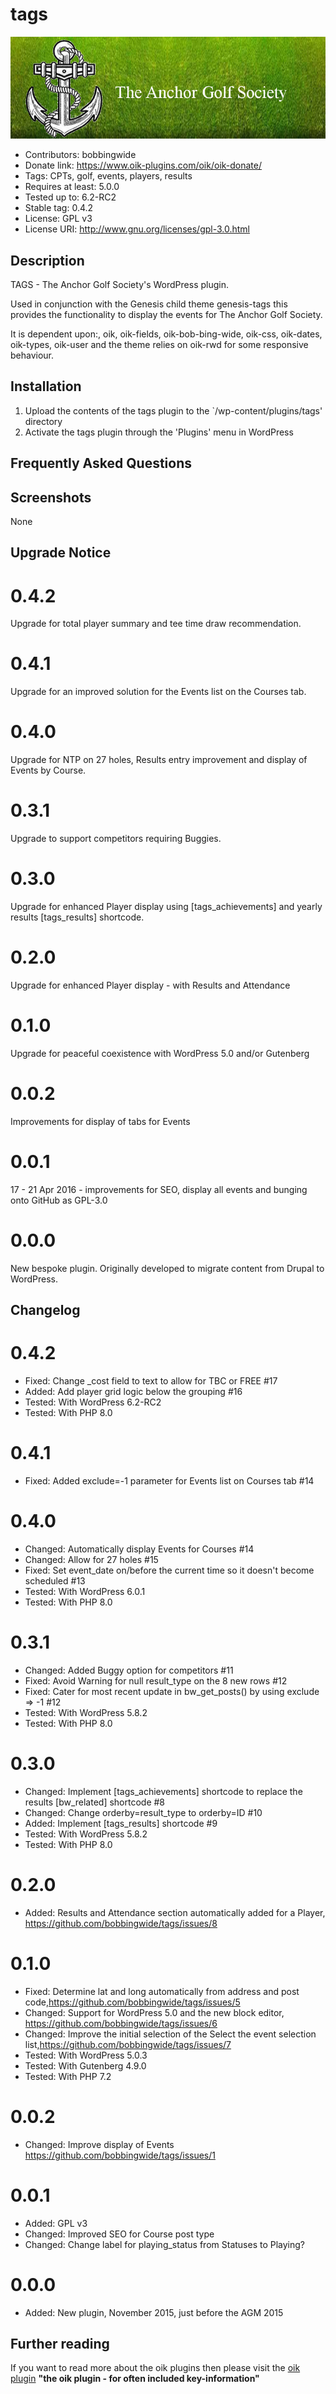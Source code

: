 # tags 
![banner](assets/tags-banner-772x250.jpg)
* Contributors: bobbingwide
* Donate link: https://www.oik-plugins.com/oik/oik-donate/
* Tags: CPTs, golf, events, players, results
* Requires at least: 5.0.0
* Tested up to: 6.2-RC2
* Stable tag: 0.4.2
* License: GPL v3
* License URI: http://www.gnu.org/licenses/gpl-3.0.html

## Description 

TAGS - The Anchor Golf Society's WordPress plugin.


Used in conjunction with the Genesis child theme genesis-tags this
provides the functionality to display the events for The Anchor Golf Society.

It is dependent upon:, oik, oik-fields, oik-bob-bing-wide, oik-css, oik-dates, oik-types, oik-user
and the theme relies on oik-rwd for some responsive behaviour.



## Installation 
1. Upload the contents of the tags plugin to the `/wp-content/plugins/tags' directory
1. Activate the tags plugin through the 'Plugins' menu in WordPress

## Frequently Asked Questions 

## Screenshots 
None

## Upgrade Notice
# 0.4.2 
Upgrade for total player summary and tee time draw recommendation.

# 0.4.1 
Upgrade for an improved solution for the Events list on the Courses tab.

# 0.4.0 
Upgrade for NTP on 27 holes, Results entry improvement and display of Events by Course.

# 0.3.1 
Upgrade to support competitors requiring Buggies.

# 0.3.0 
Upgrade for enhanced Player display using [tags_achievements] and  yearly results [tags_results] shortcode.

# 0.2.0 
Upgrade for enhanced Player display - with Results and Attendance

# 0.1.0 
Upgrade for peaceful coexistence with WordPress 5.0 and/or Gutenberg

# 0.0.2 
Improvements for display of tabs for Events

# 0.0.1 
17 - 21 Apr 2016 - improvements for SEO, display all events and bunging onto GitHub as GPL-3.0

# 0.0.0 
New bespoke plugin. Originally developed to migrate content from Drupal to WordPress.

## Changelog 
# 0.4.2 
* Fixed: Change _cost field to text to allow for TBC or FREE #17
* Added: Add player grid logic below the grouping #16
* Tested: With WordPress 6.2-RC2
* Tested: With PHP 8.0

# 0.4.1 
* Fixed: Added exclude=-1 parameter for Events list on Courses tab #14

# 0.4.0 
* Changed: Automatically display Events for Courses #14
* Changed: Allow for 27 holes #15
* Fixed: Set event_date on/before the current time so it doesn't become scheduled #13
* Tested: With WordPress 6.0.1
* Tested: With PHP 8.0

# 0.3.1 
* Changed: Added Buggy option for competitors #11
* Fixed: Avoid Warning for null result_type on the 8 new rows #12
* Fixed: Cater for most recent update in bw_get_posts() by using exclude => -1 #12
* Tested: With WordPress 5.8.2
* Tested: With PHP 8.0

# 0.3.0 
* Changed: Implement [tags_achievements] shortcode to replace the results [bw_related] shortcode #8
* Changed: Change orderby=result_type to orderby=ID #10
* Added: Implement [tags_results] shortcode #9
* Tested: With WordPress 5.8.2
* Tested: With PHP 8.0

# 0.2.0 
* Added: Results and Attendance section automatically added for a Player, https://github.com/bobbingwide/tags/issues/8

# 0.1.0
* Fixed: Determine lat and long automatically from address and post code,https://github.com/bobbingwide/tags/issues/5
* Changed: Support for WordPress 5.0 and the new block editor, https://github.com/bobbingwide/tags/issues/6
* Changed: Improve the initial selection of the Select the event selection list,https://github.com/bobbingwide/tags/issues/7
* Tested: With WordPress 5.0.3
* Tested: With Gutenberg 4.9.0
* Tested: With PHP 7.2

# 0.0.2 
* Changed: Improve display of Events https://github.com/bobbingwide/tags/issues/1

# 0.0.1 
* Added: GPL v3
* Changed: Improved SEO for Course post type
* Changed: Change label for playing_status from Statuses to Playing?

# 0.0.0 
* Added: New plugin, November 2015, just before the AGM 2015

## Further reading 
If you want to read more about the oik plugins then please visit the
[oik plugin](https://www.oik-plugins.com/oik)
**"the oik plugin - for often included key-information"**

